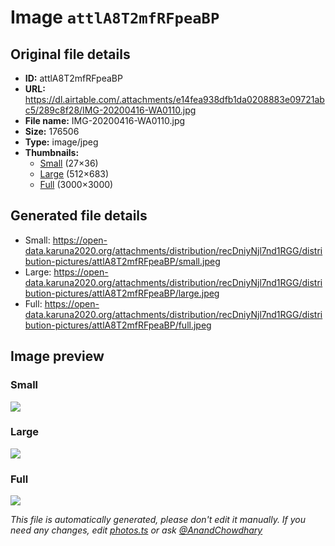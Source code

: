 # Image `attlA8T2mfRFpeaBP`

## Original file details

- **ID:** attlA8T2mfRFpeaBP
- **URL:** https://dl.airtable.com/.attachments/e14fea938dfb1da0208883e09721abc5/289c8f28/IMG-20200416-WA0110.jpg
- **File name:** IMG-20200416-WA0110.jpg
- **Size:** 176506
- **Type:** image/jpeg
- **Thumbnails:**
  - [Small](https://dl.airtable.com/.attachmentThumbnails/de545103b75e6b262db2f3359e7b6d03/ce992f2f) (27×36)
  - [Large](https://dl.airtable.com/.attachmentThumbnails/dd7a71eddd9713677db20087f95deaac/88c1a646) (512×683)
  - [Full](https://dl.airtable.com/.attachmentThumbnails/9eda58634f020913b98c18565ccb10e1/64bee544) (3000×3000)

## Generated file details

- Small: https://open-data.karuna2020.org/attachments/distribution/recDniyNjl7nd1RGG/distribution-pictures/attlA8T2mfRFpeaBP/small.jpeg
- Large: https://open-data.karuna2020.org/attachments/distribution/recDniyNjl7nd1RGG/distribution-pictures/attlA8T2mfRFpeaBP/large.jpeg
- Full: https://open-data.karuna2020.org/attachments/distribution/recDniyNjl7nd1RGG/distribution-pictures/attlA8T2mfRFpeaBP/full.jpeg

## Image preview

### Small

![](https://open-data.karuna2020.org/attachments/distribution/recDniyNjl7nd1RGG/distribution-pictures/attlA8T2mfRFpeaBP/small.jpeg)

### Large

![](https://open-data.karuna2020.org/attachments/distribution/recDniyNjl7nd1RGG/distribution-pictures/attlA8T2mfRFpeaBP/large.jpeg)

### Full

![](https://open-data.karuna2020.org/attachments/distribution/recDniyNjl7nd1RGG/distribution-pictures/attlA8T2mfRFpeaBP/full.jpeg)

_This file is automatically generated, please don't edit it manually. If you need any changes, edit [photos.ts](/photos.ts) or ask [@AnandChowdhary](https://github.com/AnandChowdhary)_
